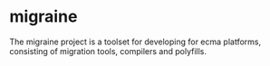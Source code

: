 # migraine
The migraine project is a toolset for developing for ecma platforms, consisting of migration tools, compilers and polyfills.
